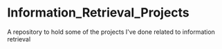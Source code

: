 # Information_Retrieval_Projects
A repository to hold some of the projects I've done related to information retrieval

